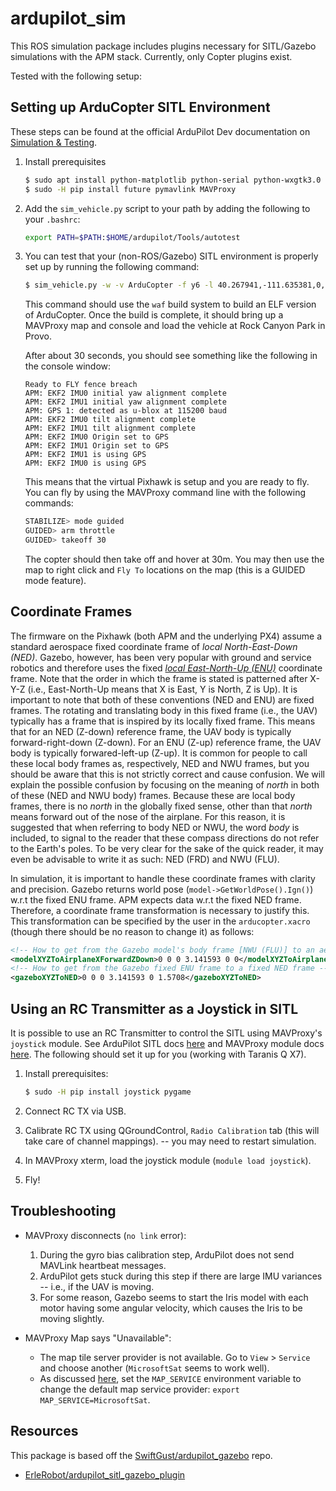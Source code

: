 ardupilot_sim
=============

This ROS simulation package includes plugins necessary for SITL/Gazebo simulations with the APM stack. Currently, only Copter plugins exist.

Tested with the following setup:

## Setting up ArduCopter SITL Environment ##

These steps can be found at the official ArduPilot Dev documentation on [Simulation & Testing](http://ardupilot.org/dev/docs/setting-up-sitl-on-linux.html).

1. Install prerequisites

    ```bash
    $ sudo apt install python-matplotlib python-serial python-wxgtk3.0 python-wxtools python-lxml python-scipy python-opencv ccache gawk genromfs python-pip python-pexpect
    $ sudo -H pip install future pymavlink MAVProxy
    ```

1. Add the `sim_vehicle.py` script to your path by adding the following to your `.bashrc`:

    ```bash
    export PATH=$PATH:$HOME/ardupilot/Tools/autotest
    ```

1. You can test that your (non-ROS/Gazebo) SITL environment is properly set up by running the following command:

    ```bash
    $ sim_vehicle.py -w -v ArduCopter -f y6 -l 40.267941,-111.635381,0,0 --map --console
    ```

    This command should use the `waf` build system to build an ELF version of ArduCopter. Once the build is complete, it should bring up a MAVProxy map and console and load the vehicle at Rock Canyon Park in Provo.

    After about 30 seconds, you should see something like the following in the console window:

    ```
    Ready to FLY fence breach
    APM: EKF2 IMU0 initial yaw alignment complete
    APM: EKF2 IMU1 initial yaw alignment complete
    APM: GPS 1: detected as u-blox at 115200 baud
    APM: EKF2 IMU0 tilt alignment complete
    APM: EKF2 IMU1 tilt alignment complete
    APM: EKF2 IMU0 Origin set to GPS
    APM: EKF2 IMU1 Origin set to GPS
    APM: EKF2 IMU1 is using GPS
    APM: EKF2 IMU0 is using GPS
    ```

    This means that the virtual Pixhawk is setup and you are ready to fly. You can fly by using the MAVProxy command line with the following commands:

    ```bash
    STABILIZE> mode guided
    GUIDED> arm throttle
    GUIDED> takeoff 30
    ```

    The copter should then take off and hover at 30m. You may then use the map to right click and `Fly To` locations on the map (this is a GUIDED mode feature).

## Coordinate Frames ##

The firmware on the Pixhawk (both APM and the underlying PX4) assume a standard aerospace fixed coordinate frame of *local North-East-Down (NED)*. Gazebo, however, has been very popular with ground and service robotics and therefore uses the fixed *[local East-North-Up (ENU)](https://en.wikipedia.org/wiki/Geographic_coordinate_system#Cartesian_coordinates)* coordinate frame. Note that the order in which the frame is stated is patterned after X-Y-Z (i.e., East-North-Up means that X is East, Y is North, Z is Up). It is important to note that both of these conventions (NED and ENU) are fixed frames. The rotating and translating body in this fixed frame (i.e., the UAV) typically has a frame that is inspired by its locally fixed frame. This means that for an NED (Z-down) reference frame, the UAV body is typically forward-right-down (Z-down). For an ENU (Z-up) reference frame, the UAV body is typically forwared-left-up (Z-up). It is common for people to call these local body frames as, respectively, NED and NWU frames, but you should be aware that this is not strictly correct and cause confusion. We will explain the possible confusion by focusing on the meaning of *north* in both of these (NED and NWU body) frames. Because these are local body frames, there is no *north* in the globally fixed sense, other than that *north* means forward out of the nose of the airplane. For this reason, it is suggested that when referring to body NED or NWU, the word *body* is included, to signal to the reader that these compass directions do not refer to the Earth's poles. To be very clear for the sake of the quick reader, it may even be advisable to write it as such: NED (FRD) and NWU (FLU).

In simulation, it is important to handle these coordinate frames with clarity and precision. Gazebo returns world pose (`model->GetWorldPose().Ign()`) w.r.t the fixed ENU frame. APM expects data w.r.t the fixed NED frame. Therefore, a coordinate frame transformation is necessary to justify this. This transformation can be specified by the user in the `arducopter.xacro` (though there should be no reason to change it) as follows:

```xml
<!-- How to get from the Gazebo model's body frame [NWU (FLU)] to an aerospace body frame [NED (FRD)] -->
<modelXYZToAirplaneXForwardZDown>0 0 0 3.141593 0 0</modelXYZToAirplaneXForwardZDown>
<!-- How to get from the Gazebo fixed ENU frame to a fixed NED frame -->
<gazeboXYZToNED>0 0 0 3.141593 0 1.5708</gazeboXYZToNED>
```

## Using an RC Transmitter as a Joystick in SITL ##

It is possible to use an RC Transmitter to control the SITL using MAVProxy's `joystick` module. See ArduPilot SITL docs [here](http://ardupilot.org/dev/docs/using-sitl-for-ardupilot-testing.html#using-a-joystick) and MAVProxy module docs [here](http://ardupilot.github.io/MAVProxy/html/modules/joystick.html). The following should set it up for you (working with Taranis Q X7).

1. Install prerequisites:

    ```bash
    $ sudo -H pip install joystick pygame
    ```

1. Connect RC TX via USB.
1. Calibrate RC TX using QGroundControl, `Radio Calibration` tab (this will take care of channel mappings). -- you may need to restart simulation.
1. In MAVProxy xterm, load the joystick module (`module load joystick`).
1. Fly!

## Troubleshooting ##

- MAVProxy disconnects (`no link` error):
    1. During the gyro bias calibration step, ArduPilot does not send MAVLink heartbeat messages.
    2. ArduPilot gets stuck during this step if there are large IMU variances -- i.e., if the UAV is moving.
    3. For some reason, Gazebo seems to start the Iris model with each motor having some angular velocity, which causes the Iris to be moving slightly.

- MAVProxy Map says "Unavailable":
    - The map tile server provider is not available. Go to `View` > `Service` and choose another (`MicrosoftSat` seems to work well).
    - As discussed [here](https://discuss.ardupilot.org/t/sitl-on-linux-map-unavailable/26088), set the `MAP_SERVICE` environment variable to change the default map service provider: `export MAP_SERVICE=MicrosoftSat`.

## Resources ##

This package is based off the [SwiftGust/ardupilot_gazebo](https://github.com/SwiftGust/ardupilot_gazebo) repo.

- [ErleRobot/ardupilot_sitl_gazebo_plugin](https://github.com/erlerobot/ardupilot_sitl_gazebo_plugin/tree/master/ardupilot_sitl_gazebo_plugin)